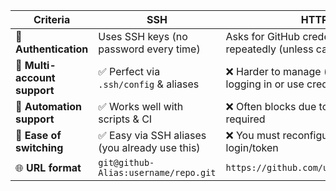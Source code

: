 | Criteria                     | **SSH**                                        | **HTTPS**                                                            |
| ---------------------------- | ---------------------------------------------- | -------------------------------------------------------------------- |
| 🔐 **Authentication**        | Uses SSH keys (no password every time)         | Asks for GitHub credentials or token repeatedly (unless cached)      |
| 👥 **Multi-account support** | ✅ Perfect via `.ssh/config` & aliases         | ❌ Harder to manage (must keep logging in or use credential manager) |
| 🚀 **Automation support**    | ✅ Works well with scripts & CI                | ❌ Often blocks due to login/token required                          |
| 🔄 **Ease of switching**     | ✅ Easy via SSH aliases (you already use this) | ❌ You must reconfigure GitHub login/token                           |
| 🌐 **URL format**            | `git@github-Alias:username/repo.git`           | `https://github.com/username/repo.git`                               |
